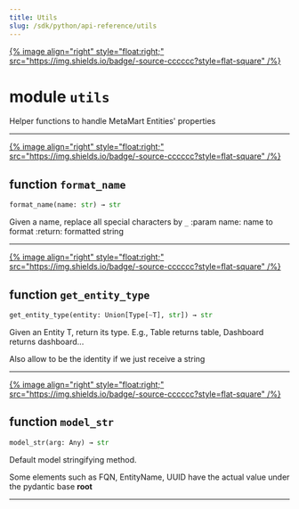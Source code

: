 ```yaml
---
title: Utils
slug: /sdk/python/api-reference/utils
---
```




[{% image align="right" style="float:right;" src="https://img.shields.io/badge/-source-cccccc?style=flat-square" /%}](https://github.com/meta-mart/MetaMart/tree/main/ingestion/src/metadata/ingestion/ometa/utils.py#L0")

# module `utils`
Helper functions to handle MetaMart Entities' properties 


---

[{% image align="right" style="float:right;" src="https://img.shields.io/badge/-source-cccccc?style=flat-square" /%}](https://github.com/meta-mart/MetaMart/tree/main/ingestion/src/metadata/ingestion/ometa/utils.py#L24")

## function `format_name`

```python
format_name(name: str) → str
```

Given a name, replace all special characters by `_` :param name: name to format :return: formatted string 


---

[{% image align="right" style="float:right;" src="https://img.shields.io/badge/-source-cccccc?style=flat-square" /%}](https://github.com/meta-mart/MetaMart/tree/main/ingestion/src/metadata/ingestion/ometa/utils.py#L35")

## function `get_entity_type`

```python
get_entity_type(entity: Union[Type[~T], str]) → str
```

Given an Entity T, return its type. E.g., Table returns table, Dashboard returns dashboard... 

Also allow to be the identity if we just receive a string 


---

[{% image align="right" style="float:right;" src="https://img.shields.io/badge/-source-cccccc?style=flat-square" /%}](https://github.com/meta-mart/MetaMart/tree/main/ingestion/src/metadata/ingestion/ometa/utils.py#L64")

## function `model_str`

```python
model_str(arg: Any) → str
```

Default model stringifying method. 

Some elements such as FQN, EntityName, UUID have the actual value under the pydantic base __root__ 




---



